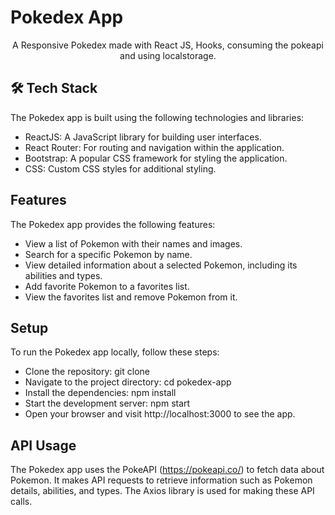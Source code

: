 # Pokedex App

<p align="center">A Responsive Pokedex made with React JS, Hooks,  consuming the pokeapi and using localstorage.</p>

## 🛠️ Tech Stack

The Pokedex app is built using the following technologies and libraries:

- ReactJS: A JavaScript library for building user interfaces.
- React Router: For routing and navigation within the application.
- Bootstrap: A popular CSS framework for styling the application.
- CSS: Custom CSS styles for additional styling.

## Features

The Pokedex app provides the following features:

- View a list of Pokemon with their names and images.
- Search for a specific Pokemon by name.
- View detailed information about a selected Pokemon, including its abilities and types.
- Add favorite Pokemon to a favorites list.
- View the favorites list and remove Pokemon from it.

## Setup

To run the Pokedex app locally, follow these steps:

- Clone the repository: git clone <repository-url>
- Navigate to the project directory: cd pokedex-app
- Install the dependencies: npm install
- Start the development server: npm start
- Open your browser and visit http://localhost:3000 to see the app.

## API Usage

The Pokedex app uses the PokeAPI (https://pokeapi.co/) to fetch data about Pokemon. It makes API requests to retrieve information such as Pokemon details, abilities, and types. The Axios library is used for making these API calls.
